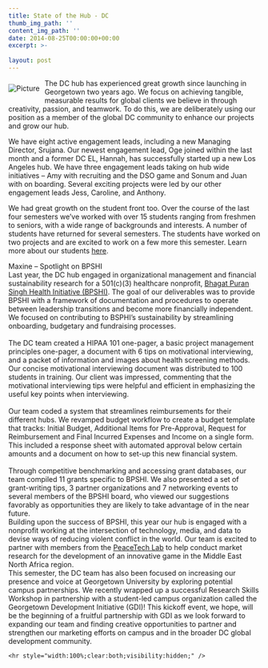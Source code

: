```yaml
---
title: State of the Hub - DC
thumb_img_path: ''
content_img_path: ''
date: 2014-08-25T00:00:00+00:00
excerpt: >-
  
layout: post
---
```

<span class="imgPusher" style="float:left;height:0px"></span><span style="display: table;width:auto;position:relative;float:left;max-width:100%;;clear:left;margin-top:0px;*margin-top:0px"><a><img src="http://www.dsoglobal.org//uploads/2/4/1/8/24188388/8892957.jpg?250" style="margin-top: 10px; margin-bottom: 10px; margin-left: 0px; margin-right: 10px; border-width:0; max-width:100%" alt="Picture" class="galleryImageBorder wsite-image" /></a><span style="display: table-caption; caption-side: bottom; font-size: 90%; margin-top: -10px; margin-bottom: 10px; text-align: center;" class="wsite-caption"></span></span> 

<div class="paragraph" style="text-align:left;display:block;">
  The DC hub has experienced great growth since launching in Georgetown two years ago. We focus on achieving tangible, measurable results for global clients we believe in through creativity, passion, and teamwork. To do this, we are deliberately using our position as a member of the global DC community to enhance our projects and grow our hub. </p> 
  
  <p>
    We have eight active engagement leads, including a new Managing Director, Srujana. Our newest engagement lead, Oge joined within the last month and a former DC EL, Hannah, has successfully started up a new Los Angeles hub. We have three engagement leads taking on hub wide initiatives &#8211; Amy with recruiting and the DSO game and Sonum and Juan with on boarding. Several exciting projects were led by our other engagement leads Jess, Caroline, and Anthony.
  </p>
  
  <p>
    We had great growth on the student front too. Over the course of the last four semesters we&#8217;ve worked with over 15 students ranging from freshmen to seniors, with a wide range of backgrounds and interests. A number of students have returned for several semesters. The students have worked on two projects and are excited to work on a few more this semester. Learn more about our students <a href="http://www.dsoglobal.org/teams.html" target="_blank" rel="noopener noreferrer">here</a>.
  </p>
  
  <p>
    ​Maxine – Spotlight on BPSHI<br />Last year, the DC hub engaged in organizational management and financial sustainability research for a 501(c)(3) healthcare nonprofit, <a href="http://bpshi.com/">Bhagat Puran Singh Health Initiative (BPSHI)</a>. The goal of our deliverables was to provide BPSHI with a framework of documentation and procedures to operate between leadership transitions and become more financially independent. We focused on contributing to BSPHI’s sustainability by streamlining onboarding, budgetary and fundraising processes.<br /> <br />The DC team created a HIPAA 101 one-pager, a basic project management principles one-pager, a document with 6 tips on motivational interviewing, and a packet of information and images about health screening methods. Our concise motivational interviewing document was distributed to 100 students in training. Our client was impressed, commenting that the motivational interviewing tips were helpful and efficient in emphasizing the useful key points when interviewing.<br /> <br />Our team coded a system that streamlines reimbursements for their different hubs. We revamped budget workflow to create a budget template that tracks: Initial Budget, Additional Items for Pre-Approval, Request for Reimbursement and Final Incurred Expenses and Income on a single form. This included a response sheet with automated approval below certain amounts and a document on how to set-up this new financial system.<br /> <br />Through competitive benchmarking and accessing grant databases, our team compiled 11 grants specific to BPSHI. We also presented a set of grant-writing tips, 3 partner organizations and 7 networking events to several members of the BPSHI board, who viewed our suggestions favorably as opportunities they are likely to take advantage of in the near future. <br />Building upon the success of BPSHI, this year our hub is engaged with a nonprofit working at the intersection of technology, media, and data to devise ways of reducing violent conflict in the world. Our team is excited to partner with members from the <a href="http://www.usip.org/programs/projects/the-peacetech-lab">PeaceTech Lab</a> to help conduct market research for the development of an innovative game in the Middle East North Africa region.<br />This semester, the DC team has also been focused on increasing our presence and voice at Georgetown University by exploring potential campus partnerships. We recently wrapped up a successful Research Skills Workshop in partnership with a student-led campus organization called the Georgetown Development Initiative (GDI)! This kickoff event, we hope, will be the beginning of a fruitful partnership with GDI as we look forward to expanding our team and finding creative opportunities to partner and strengthen our marketing efforts on campus and in the broader DC global development community.  </div> 
    
    <hr style="width:100%;clear:both;visibility:hidden;" />